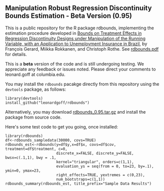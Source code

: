 ## Manipulation Robust Regression Discontinuity Bounds Estimation - Beta Version (0.95)

This is a public repository for the R package rdbounds, implementing the estimation procedure developed in [Bounds on Treatment Effects in Regression Discontinuity Designs under Manipulation of the Running Variable, with an Application to Unemployment Insurance in Brazil](http://www.nber.org/papers/w22892, "NBER Working Paper"), by François Gerard, Miikka Rokkanen, and Christoph Rothe. See [rdbounds.pdf](rdbounds.pdf) for details.

This is a **beta** version of the code and is still undergoing testing. We appreciate any feedback or issues noted. Please direct your comments to leonard.goff at columbia.edu.

You may install the ```rdbounds``` pacakge directly from this repository using the ```devtools``` package, as follows:

```{r}
library(devtools)
install_github("leonardgoff/rdbounds")
```

Alternatively, you may download [rdbounds_0.95.tar.gz](rdbounds_0.95.tar.gz) and install the package from source code.

Here's some test code to get you going, once installed:

```{r}
library(rdbounds)
df<-rdbounds_sampledata(30000, covs=TRUE)
rdbounds_est<-rdbounds(y=df$y,x=df$x, covs=df$cov, treatment=df$treatment, c=0,
                       discrete_x=FALSE, discrete_y=FALSE, bwsx=c(.1,1), bwy = .1,
                       kernel="triangular", orders=c(1,1),
                       evaluation_ys = seq(from = 0, to=23, by=.1), ymin=0, ymax=23,
                       right_effects=TRUE, yextremes = c(0,23),
                       num_bootstraps=c(1,1))
rdbounds_summary(rdbounds_est, title_prefix="Sample Data Results")
```
